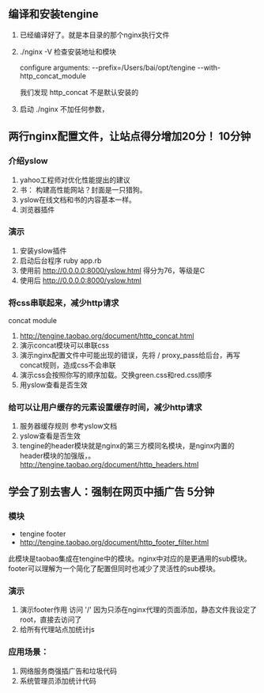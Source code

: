 
## 编译和安装tengine

1. 已经编译好了。就是本目录的那个nginx执行文件
2. ./nginx -V 检查安装地址和模块

    configure arguments: --prefix=/Users/bai/opt/tengine --with-http_concat_module

    我们发现 http_concat 不是默认安装的

2. 启动 ./nginx  不加任何参数，
## 两行nginx配置文件，让站点得分增加20分！ 10分钟

### 介绍yslow

1. yahoo工程师对优化性能提出的建议
2. 书： 构建高性能网站？封面是一只猎狗。
3. yslow在线文档和书的内容基本一样。
3. 浏览器插件

### 演示

1. 安装yslow插件
2. 启动后台程序 ruby app.rb
3. 使用前 http://0.0.0.0:8000/yslow.html 得分为76，等级是C
4. 使用后 http://0.0.0.0:8000/yslow.html

### 将css串联起来，减少http请求
concat module

1. <http://tengine.taobao.org/document/http_concat.html>
1. 演示concat模块可以串联css
2. 演示nginx配置文件中可能出现的错误，先将 / proxy_pass给后台，再写concat规则，造成css不会串联
3. 演示css会按照你写的顺序加载。交换green.css和red.css顺序
4. 用yslow查看是否生效

### 给可以让用户缓存的元素设置缓存时间，减少http请求

1. 服务器缓存规则 参考yslow文档
2. yslow查看是否生效
3. tengine的header模块就是nginx的第三方模同名模块，是nginx内置的header模块的加强版，。<http://tengine.taobao.org/document/http_headers.html>

## 学会了别去害人：强制在网页中插广告 5分钟

### 模块

- tengine footer 
- <http://tengine.taobao.org/document/http_footer_filter.html>

此模块是taobao集成在tengine中的模块。nginx中对应的是更通用的sub模块。footer可以理解为一个简化了配置但同时也减少了灵活性的sub模块。

### 演示

1. 演示footer作用 访问 '/' 因为只添在nginx代理的页面添加，静态文件我设定了root，直接去访问了
2. 给所有代理站点加统计js

### 应用场景：

1. 网络服务商强插广告和垃圾代码
2. 系统管理员添加统计代码
